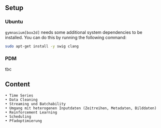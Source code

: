## Setup
### Ubuntu
`gymnasium[box2d]` needs some additional system dependencies to be installed. You can do this by running the following command:
```bash
sudo apt-get install -y swig clang
```

### PDM 
tbc

## Content
    • Time Series
    • Data Cleaning
    • Streaming und Batchability
    • Umgang mit heterogenen Inputdaten (Zeitreihen, Metadaten, Bilddaten)
    • Reinforcement Learning
    • Scheduling
    • Pfadoptimierung

